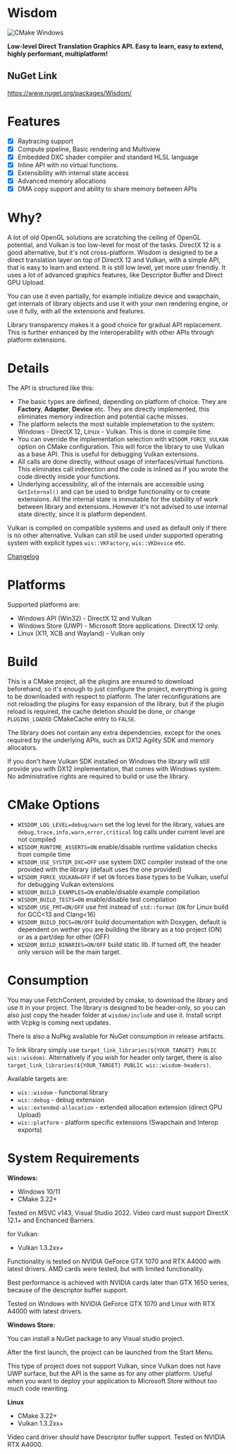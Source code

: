 # Wisdom

![CMake Windows](https://github.com/Agrael1/Wisdom/actions/workflows/cmake.yml/badge.svg)

**Low-level Direct Translation Graphics API. Easy to learn, easy to extend, highly performant, multiplatform!**

## NuGet Link

https://www.nuget.org/packages/Wisdom/

# Features

- [x] Raytracing support
- [x] Compute pipeline, Basic rendering and Multiview 
- [x] Embedded DXC shader compiler and standard HLSL language
- [x] Inline API with no virtual functions.
- [x] Extensibility with internal state access
- [x] Advanced memory allocations
- [x] DMA copy support and ability to share memory between APIs

# Why?

A lot of old OpenGL solutions are scratching the ceiling of OpenGL potential, and Vulkan is too low-level for most of the tasks. DirectX 12 is a good alternative, but it's not cross-platform.
Wisdom is designed to be a direct translation layer on top of DirectX 12 and Vulkan, with a simple API, that is easy to learn and extend.
It is still low level, yet more user friendly. It uses a lot of advanced graphics features, like Descriptor Buffer and Direct GPU Upload.

You can use it even partially, for example initialize device and swapchain, get internals of library objects and use it with your own rendering engine, or use it fully, with all the extensions and features.

Library transparency makes it a good choice for gradual API replacement. This is further enhanced by the interoperability with other APIs through platform extensions.

# Details

The API is structured like this:

- The basic types are defined, depending on platform of choice. They are **Factory**, **Adapter**, **Device** etc. They are directly implemented, this eliminates memory indirection and potential cache misses.
- The platform selects the most suitable implemetation to the system: Windows - DirectX 12, Linux - Vulkan. This is done in compile time.
- You can override the implementation selection with `WISDOM_FORCE_VULKAN` option on CMake configuration. This will force the library to use Vulkan as a base API. This is useful for debugging Vulkan extensions.
- All calls are done directly, without usage of interfaces/virtual functions. This eliminates call indirection and the code is inlined as if you wrote the code directly inside your functions.
- Underlying accessibility, all of the internals are accessible using `GetInternal()` and can be used to bridge functionality or to create extensions. All the internal state is immutable for the stability of work between library and extensions. However it's not advised to use internal state directly, since it is platform dependent.

Vulkan is compiled on compatible systems and used as default only if there is no other alternative. Vulkan can still be used under supported operating system with explicit types `wis::VKFactory`, `wis::VKDevice` etc.

[Changelog](Changelog.md)

# Platforms

Supported platforms are:

- Windows API (Win32) - DirectX 12 and Vulkan
- Windows Store (UWP) - Microsoft Store applications. DirectX 12 only.
- Linux (X11, XCB and Wayland) - Vulkan only

# Build

This is a CMake project, all the plugins are ensured to download beforehand, so it's enough to just configure the project, everything is going to be downloaded with respect to platform.
The later reconfigurations are not reloading the plugins for easy expansion of the library, but if the plugin reload is required, the cache deletion should be done, or change `PLUGINS_LOADED` CMakeCache entry to `FALSE`.

The library does not contain any extra dependencies, except for the ones required by the underlying APIs, such as DX12 Agility SDK and memory allocators.

If you don't have Vulkan SDK installed on Windows the library will still provide you with DX12 implementation, that comes with Windows system. No administrative rights are required to build or use the library.

# CMake Options

- `WISDOM_LOG_LEVEL=debug/warn` set the log level for the library, values are `debug,trace,info,warn,error,critical` log calls under current level are not compiled
- `WISDOM_RUNTIME_ASSERTS=ON` enable/disable runtime validation checks from compile time
- `WISDOM_USE_SYSTEM_DXC=OFF` use system DXC compiler instead of the one provided with the library (default uses the one provided)
- `WISDOM_FORCE_VULKAN=OFF` if set `ON` forces base types to be Vulkan, useful for debugging Vulkan extensions
- `WISDOM_BUILD_EXAMPLES=ON` enable/disable example compilation
- `WISDOM_BUILD_TESTS=ON` enable/disable test compilation
- `WISDOM_USE_FMT=ON/OFF` use fmt instead of `std::format` (`ON` for Linux build for GCC<13 and Clang<16)
- `WISDOM_BUILD_DOCS=ON/OFF` build documentation with Doxygen, default is dependent on wether you are building the library as a top project (ON) or as a part/dep for other (OFF)
- `WISDOM_BUILD_BINARIES=ON/OFF` build static lib. If turned off, the header only version will be the main target.

# Consumption

You may use FetchContent, provided by cmake, to download the library and use it in your project. The library is designed to be header-only, so you can also just copy the header folder at `wisdom/include` and use it. Install script with Vcpkg is coming next updates.

There is also a NuPkg available for NuGet consumption in release artifacts.

To link library simply use `target_link_libraries(${YOUR_TARGET} PUBLIC wis::wisdom)`. Alternatively if you wish for header only target, there is also `target_link_libraries(${YOUR_TARGET} PUBLIC wis::wisdom-headers)`.

Available targets are:

- `wis::wisdom` - functional library
- `wis::debug` - debug extension
- `wis::extended-allocation` - extended allocation extension (direct GPU Upload)
- `wis::platform` - platform specific extensions (Swapchain and Interop exports)

# System Requirements

**Windows:**

- Windows 10/11
- CMake 3.22+

Tested on MSVC v143, Visual Studio 2022.
Video card must support DirectX 12.1+ and Enchanced Barriers.

for Vulkan:

- Vulkan 1.3.2xx+

Functionality is tested on NVIDIA GeForce GTX 1070 and RTX A4000 with latest drivers. AMD cards were tested, but with limited functionality.

Best performance is achieved with NVIDIA cards later than GTX 1650 series, because of the descriptor buffer support.

Tested on Windows with NVIDIA GeForce GTX 1070 and Linux with RTX A4000 with latest drivers.

**Windows Store:**

You can install a NuGet package to any Visual studio project.

After the first launch, the project can be launched from the Start Menu.

This type of project does not support Vulkan, since Vulkan does not have UWP surface, but the API is the same as for any other platform. Useful when you want to deploy your application to Microsoft Store without too much code rewriting.

**Linux**

- CMake 3.22+
- Vulkan 1.3.2xx+

Video card driver should have Descriptor buffer support. Tested on NVIDIA RTX A4000.


